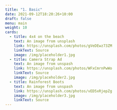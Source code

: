 ```yaml
---
title: "1. Basic"
date: 2021-09-12T18:20:26+10:00
draft: false
menu: main
weight: 10
cards:
  - title: 4x4 on the beach
    text: An image from unsplash
    link: https://unsplash.com/photos/gVeDEwz73ZM
    linkText: Source
    image: /img/placeholder1.jpg
  - title: Camera Strap Ad
    text: An image from unspash
    link: https://unsplash.com/photos/WFxCmrnPwWo
    linkText: Source
    image: /img/placeholder2.jpg
  - title: Rainforest Boots
    text: An image from unspash
    link: https://unsplash.com/photos/vED5xRjepZg
    image: /img/placeholder3.jpg
    linkText: Source
---
```


